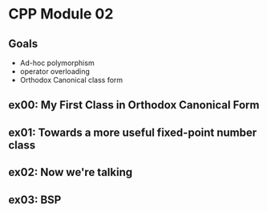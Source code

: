 # CPP Module 02

## Goals
- Ad-hoc polymorphism
- operator overloading
- Orthodox Canonical class form

## ex00: My First Class in Orthodox Canonical Form


## ex01: Towards a more useful fixed-point number class


## ex02: Now we're talking


## ex03: BSP
